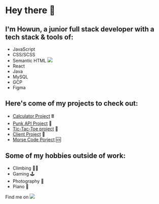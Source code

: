 # Hey there 👋
## I'm Howun, a junior full stack developer with a tech stack & tools of:

- JavaScript
- CSS/SCSS
- Semantic HTML <img src="https://raw.githubusercontent.com/get-icon/geticon/master/icons/html-5.svg">
- React
- Java
- MySQL
- GCP
- Figma

## Here's come of my projects to check out:

- [Calculator Project](https://github.com/howun/Calculator-Project) 🖩
- [Punk API Project](https://github.com/howun/punk-api) 🍺
- [Tic-Tac-Toe project](https://github.com/howun/Tic-Tac-Toe) 🎲
- [Client Project](https://github.com/howun/oae-event-cms) 📖
- [Morse Code Porject](https://github.com/howun/morsecode) 🆘


## Some of my hobbies outside of work:
  
- Climbing 🧗‍♂️
- Gaming 🕹️
- Photography 📸
- Piano 🎹

Find me on <img src="https://img.shields.io/badge/LinkedIn-0077B5?style=for-the-badge&logo=linkedin&logoColor=white"/>
